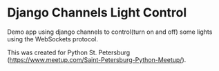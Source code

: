 # Django Channels Light Control

Demo app using django channels to control(turn on and off) some lights 
using the WebSockets protocol.

This was created for Python St. Petersburg (https://www.meetup.com/Saint-Petersburg-Python-Meetup/).


